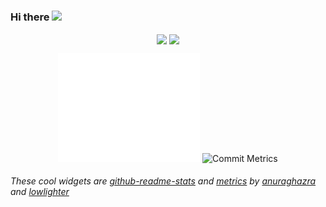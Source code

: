 ### Hi there <img src="https://media.giphy.com/media/hvRJCLFzcasrR4ia7z/giphy.gif" width="22px">
<p align="center">
  <img align="center" src="https://github-readme-stats.vercel.app/api/top-langs/?username=sokosam&layout=compact&theme=transparent&langs_count=6&card_width=255&exclude_repo=course_notes&hide=html,css"/>
  <img align="center" src="https://github-readme-stats.vercel.app/api?username=sokosam&theme=transparent&show_icons=true&hide=issues"/>
</p>

<div align="center">
  <img alt="GitHub Metrics" src="/github-metrics.svg" width="45%"/>
  <img alt="Commit Metrics" src="/metrics.plugin.isocalendar.fullyear.svg"width="45%"/>
<!--   <img alt="LeetCode Metrics" src="/metrics.plugin.leetcode.svg" width="33%"/> -->
</div>

###### These cool widgets are [github-readme-stats](https://github.com/anuraghazra/github-readme-stats) and [metrics](https://github.com/lowlighter/metrics) by [anuraghazra](https://github.com/anuraghazra) and [lowlighter](https://github.com/lowlighter)
